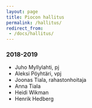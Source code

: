 ```yaml
---
layout: page
title: Piocon hallitus
permalink: /hallitus/
redirect_from:
 - /docs/hallitus/
---
```

### 2018-2019
* Juho Myllylahti, pj
* Aleksi Pöyhtäri, vpj
* Joonas Tiala, rahastonhoitaja
* Anna Tiala
* Heidi Wikman
* Henrik Hedberg